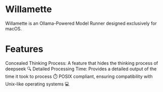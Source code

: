 # Willamette
Willamette  is an Ollama-Powered Model Runner designed exclusively for macOS.

# Features
Concealed Thinking Process: A feature that hides the thinking process of deepseek 🔍
Detailed Processing Time: Provides a detailed output of the time it took to process ⏱️
POSIX compliant, ensuring compatibility with Unix-like operating systems 💻
